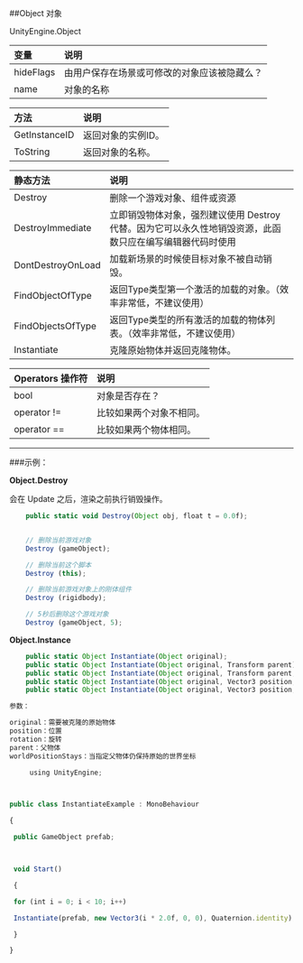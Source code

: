 ##Object 对象

UnityEngine.Object

|变量|说明|
|:--|:--|
|hideFlags|由用户保存在场景或可修改的对象应该被隐藏么？|
|name|对象的名称|


|方法|说明|
|:--|:--|
|GetInstanceID|返回对象的实例ID。|
|ToString|返回对象的名称。|

|静态方法|说明|
|:--|:--|
|Destroy|删除一个游戏对象、组件或资源|
|DestroyImmediate|立即销毁物体对象，强烈建议使用 Destroy 代替。因为它可以永久性地销毁资源，此函数只应在编写编辑器代码时使用|
|DontDestroyOnLoad|加载新场景的时候使目标对象不被自动销毁。|
|FindObjectOfType|返回Type类型第一个激活的加载的对象。（效率非常低，不建议使用）|
|FindObjectsOfType|返回Type类型的所有激活的加载的物体列表。（效率非常低，不建议使用）|
|Instantiate|克隆原始物体并返回克隆物体。|


|Operators 操作符|说明|
|:--|:--|
|bool|对象是否存在？|
|operator !=|比较如果两个对象不相同。|
|operator ==|比较如果两个物体相同。|

---
###示例：

**Object.Destroy**

会在 Update 之后，渲染之前执行销毁操作。

```javascript
    public static void Destroy(Object obj, float t = 0.0f);


    // 删除当前游戏对象
    Destroy (gameObject);

    // 删除当前这个脚本
    Destroy (this);

    // 删除当前游戏对象上的刚体组件
    Destroy (rigidbody);

    // 5秒后删除这个游戏对象
    Destroy (gameObject, 5);

```

**Object.Instance**
```javascript
    public static Object Instantiate(Object original);
    public static Object Instantiate(Object original, Transform parent);
    public static Object Instantiate(Object original, Transform parent, bool worldPositionStays);
    public static Object Instantiate(Object original, Vector3 position, Quaternion rotation);
    public static Object Instantiate(Object original, Vector3 position, Quaternion rotation, Transform parent);

参数：

original：需要被克隆的原始物体
position：位置
rotation：旋转
parent：父物体
worldPositionStays：当指定父物体仍保持原始的世界坐标

```

```javascript
     using UnityEngine; 



public class InstantiateExample : MonoBehaviour

{

 public GameObject prefab;



 void Start()

 {

 for (int i = 0; i < 10; i++)

 Instantiate(prefab, new Vector3(i * 2.0f, 0, 0), Quaternion.identity);

 }

}

```

